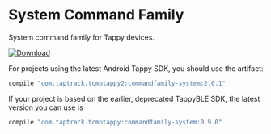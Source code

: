 # System Command Family
System command family for Tappy devices.

[ ![Download](https://api.bintray.com/packages/taptrack/maven/commandfamily-system/images/download.svg) ](https://bintray.com/taptrack/maven/commandfamily-system/_latestVersion)

For projects using the latest Android Tappy SDK, you should use the artifact:
```groovy
compile "com.taptrack.tcmptappy2:commandfamily-system:2.0.1"
```

If your project is based on the earlier, deprecated TappyBLE SDK, the latest
version you can use is

```groovy
compile "com.taptrack.tcmptappy:commandfamily-system:0.9.0"
```


